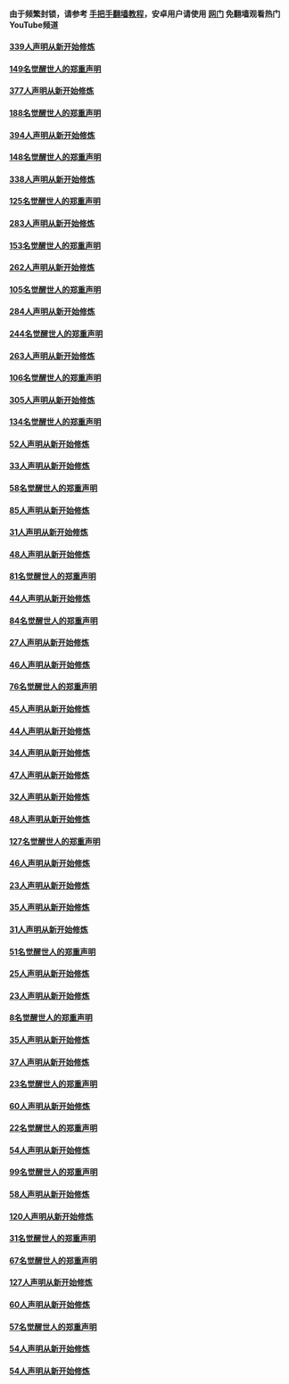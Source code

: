 #### 由于频繁封锁，请参考 [手把手翻墙教程](https://github.com/gfw-breaker/guides/wiki/)，安卓用户请使用 [网门](https://github.com/gfw-breaker/nogfw/blob/master/dl.md?t=05170801) 免翻墙观看热门YouTube频道 

#### [339人声明从新开始修炼](../pages/91/425690.md?t=05170801) 

#### [149名觉醒世人的郑重声明](../pages/91/425689.md?t=05170801) 

#### [377人声明从新开始修炼](../pages/91/424867.md?t=05170801) 

#### [188名觉醒世人的郑重声明](../pages/91/424866.md?t=05170801) 

#### [394人声明从新开始修炼](../pages/91/423914.md?t=05170801) 

#### [148名觉醒世人的郑重声明](../pages/91/423913.md?t=05170801) 

#### [338人声明从新开始修炼](../pages/91/423540.md?t=05170801) 

#### [125名觉醒世人的郑重声明](../pages/91/423539.md?t=05170801) 

#### [283人声明从新开始修炼](../pages/91/423296.md?t=05170801) 

#### [153名觉醒世人的郑重声明](../pages/91/423295.md?t=05170801) 

#### [262人声明从新开始修炼](../pages/91/423004.md?t=05170801) 

#### [105名觉醒世人的郑重声明](../pages/91/423003.md?t=05170801) 

#### [284人声明从新开始修炼](../pages/91/422707.md?t=05170801) 

#### [244名觉醒世人的郑重声明](../pages/91/422706.md?t=05170801) 

#### [263人声明从新开始修炼](../pages/91/422553.md?t=05170801) 

#### [106名觉醒世人的郑重声明](../pages/91/422552.md?t=05170801) 

#### [305人声明从新开始修炼](../pages/91/422153.md?t=05170801) 

#### [134名觉醒世人的郑重声明](../pages/91/422152.md?t=05170801) 

#### [52人声明从新开始修炼](../pages/91/421846.md?t=05170801) 

#### [33人声明从新开始修炼](../pages/91/421804.md?t=05170801) 

#### [58名觉醒世人的郑重声明](../pages/91/421845.md?t=05170801) 

#### [85人声明从新开始修炼](../pages/91/421769.md?t=05170801) 

#### [31人声明从新开始修炼](../pages/91/421763.md?t=05170801) 

#### [48人声明从新开始修炼](../pages/91/421605.md?t=05170801) 

#### [81名觉醒世人的郑重声明](../pages/91/421656.md?t=05170801) 

#### [44人声明从新开始修炼](../pages/91/421544.md?t=05170801) 

#### [84名觉醒世人的郑重声明](../pages/91/421543.md?t=05170801) 

#### [27人声明从新开始修炼](../pages/91/421465.md?t=05170801) 

#### [46人声明从新开始修炼](../pages/91/421454.md?t=05170801) 

#### [76名觉醒世人的郑重声明](../pages/91/421453.md?t=05170801) 

#### [45人声明从新开始修炼](../pages/91/421452.md?t=05170801) 

#### [44人声明从新开始修炼](../pages/91/421422.md?t=05170801) 

#### [34人声明从新开始修炼](../pages/91/421322.md?t=05170801) 

#### [47人声明从新开始修炼](../pages/91/421264.md?t=05170801) 

#### [32人声明从新开始修炼](../pages/91/421225.md?t=05170801) 

#### [48人声明从新开始修炼](../pages/91/421202.md?t=05170801) 

#### [127名觉醒世人的郑重声明](../pages/91/421224.md?t=05170801) 

#### [46人声明从新开始修炼](../pages/91/421203.md?t=05170801) 

#### [23人声明从新开始修炼](../pages/91/421138.md?t=05170801) 

#### [35人声明从新开始修炼](../pages/91/421122.md?t=05170801) 

#### [31人声明从新开始修炼](../pages/91/421081.md?t=05170801) 

#### [51名觉醒世人的郑重声明](../pages/91/421080.md?t=05170801) 

#### [25人声明从新开始修炼](../pages/91/421020.md?t=05170801) 

#### [23人声明从新开始修炼](../pages/91/420884.md?t=05170801) 

#### [8名觉醒世人的郑重声明](../pages/91/420883.md?t=05170801) 

#### [35人声明从新开始修炼](../pages/91/420809.md?t=05170801) 

#### [37人声明从新开始修炼](../pages/91/420766.md?t=05170801) 

#### [23名觉醒世人的郑重声明](../pages/91/420765.md?t=05170801) 

#### [60人声明从新开始修炼](../pages/91/420727.md?t=05170801) 

#### [22名觉醒世人的郑重声明](../pages/91/420726.md?t=05170801) 

#### [54人声明从新开始修炼](../pages/91/420529.md?t=05170801) 

#### [99名觉醒世人的郑重声明](../pages/91/420528.md?t=05170801) 

#### [58人声明从新开始修炼](../pages/91/420198.md?t=05170801) 

#### [120人声明从新开始修炼](../pages/91/420141.md?t=05170801) 

#### [31名觉醒世人的郑重声明](../pages/91/420197.md?t=05170801) 

#### [67名觉醒世人的郑重声明](../pages/91/420140.md?t=05170801) 

#### [127人声明从新开始修炼](../pages/91/420082.md?t=05170801) 

#### [60人声明从新开始修炼](../pages/91/420081.md?t=05170801) 

#### [57名觉醒世人的郑重声明](../pages/91/420080.md?t=05170801) 

#### [54人声明从新开始修炼](../pages/91/419533.md?t=05170801) 

#### [54人声明从新开始修炼](../pages/91/419532.md?t=05170801) 

